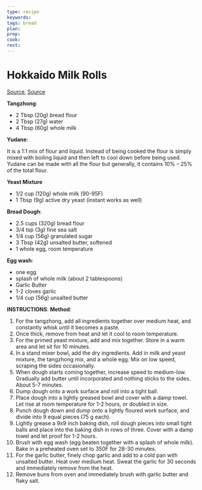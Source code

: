 ```yaml
---
type: recipe
keywords:
tags: bread
plan:
prep:
cook:
rest:
---
```


# Hokkaido Milk Rolls

[Source](https://youtu.be/M9le93pztbU), [Source](https://www.youtube.com/watch?v=dzHOVeZtjhM)

**Tangzhong**:

- 2 Tbsp (20g) bread flour
- 2 Tbsp (27g) water
- 4 Tbsp (60g) whole milk

**Yudane**:

It is a 1:1 mix of flour and liquid. Instead of being cooked the flour is simply mixed with boiling liquid and then left to cool down before being used. Yudane can be made with all the flour but generally, it contains 10% – 25% of the total flour.

**Yeast Mixture**

- 1/2 cup (120g) whole milk (90-95F)
- 1 Tbsp (9g) active dry yeast (instant works as well)

**Bread Dough**:

- 2.5 cups (320g) bread flour
- 3/4 tsp (3g) fine sea salt
- 1/4 cup (56g) granulated sugar
- 3 Tbsp (42g) unsalted butter, softened
- 1 whole egg, room temperature

**Egg wash**:

- one egg
- splash of whole milk (about 2 tablespoons)
- Garlic Butter
- 1-2 cloves garlic
- 1/4 cup (56g) unsalted butter

**INSTRUCTIONS**:
**Method**:

1. For the tangzhong, add all ingredients together over medium heat, and constantly whisk until it becomes a paste.
2. Once thick, remove from heat and let it cool to room temperature.
3. For the primed yeast mixture, add and mix together. Store in a warm area and let sit for 10 minutes.
4. In a stand mixer bowl, add the dry ingredients. Add in milk and yeast mixture, the tangzhong mix, and a whole egg. Mix on low speed, scraping the sides occasionally.
5. When dough starts coming together, increase speed to medium-low. Gradually add butter until incorporated and nothing sticks to the sides. About 5-7 minutes.
6. Dump dough onto a work surface and roll into a tight ball.
7. Place dough into a lightly greased bowl and cover with a damp towel. Let rise at room temperature for 1-2 hours, or doubled in size.
8. Punch dough down and dump onto a lightly floured work surface, and divide into 9 equal pieces (75 g each).
9. Lightly grease a 9x9 inch baking dish, roll dough pieces into small tight balls and place into the baking dish in rows of three. Cover with a damp towel and let proof for 1-2 hours.
10. Brush with egg wash (egg beaten together with a splash of whole milk). Bake in a preheated oven set to 350F for 28-30 minutes.
11. For the garlic butter, finely chop garlic and add to a cold pan with unsalted butter. Heat over medium heat. Sweat the garlic for 30 seconds and immediately remove from the heat.
12. Remove buns from oven and immediately brush with garlic butter and flaky salt.
